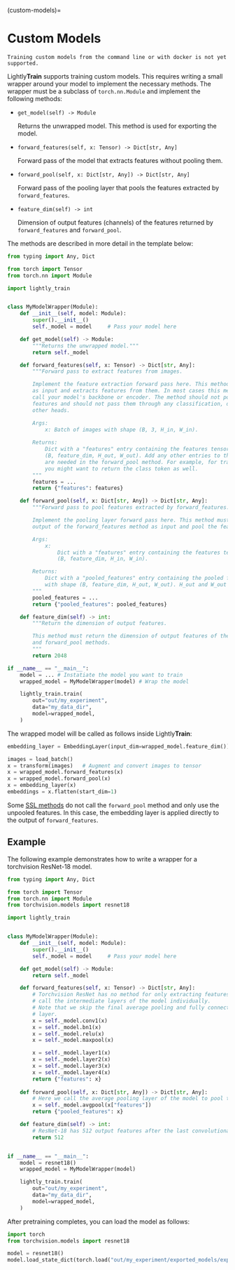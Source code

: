 (custom-models)=

# Custom Models

```{note}
Training custom models from the command line or with docker is not yet supported.
```

Lightly**Train** supports training custom models. This requires writing a small wrapper
around your model to implement the necessary methods. The wrapper must be a subclass
of `torch.nn.Module` and implement the following methods:

- `get_model(self) -> Module`

  Returns the unwrapped model. This method is used for exporting the model.

- `forward_features(self, x: Tensor) -> Dict[str, Any]`

  Forward pass of the model that extracts features without pooling them.

- `forward_pool(self, x: Dict[str, Any]) -> Dict[str, Any]`

  Forward pass of the pooling layer that pools the features extracted by
  `forward_features`.

- `feature_dim(self) -> int`

  Dimension of output features (channels) of the features returned by `forward_features`
  and `forward_pool`.

The methods are described in more detail in the template below:

```python
from typing import Any, Dict

from torch import Tensor
from torch.nn import Module

import lightly_train


class MyModelWrapper(Module):
    def __init__(self, model: Module):
        super().__init__()
        self._model = model     # Pass your model here

    def get_model(self) -> Module:
        """Returns the unwrapped model."""
        return self._model

    def forward_features(self, x: Tensor) -> Dict[str, Any]:
        """Forward pass to extract features from images.

        Implement the feature extraction forward pass here. This method takes images
        as input and extracts features from them. In most cases this method should
        call your model's backbone or encoder. The method should not pool the final
        features and should not pass them through any classification, detection, or
        other heads.

        Args:
            x: Batch of images with shape (B, 3, H_in, W_in).
        
        Returns:
            Dict with a "features" entry containing the features tensor with shape
            (B, feature_dim, H_out, W_out). Add any other entries to the dict if they
            are needed in the forward_pool method. For example, for transformer models
            you might want to return the class token as well.
        """
        features = ...
        return {"features": features}

    def forward_pool(self, x: Dict[str, Any]) -> Dict[str, Any]:
        """Forward pass to pool features extracted by forward_features.

        Implement the pooling layer forward pass here. This method must take the
        output of the forward_features method as input and pool the features.

        Args:
            x: 
                Dict with a "features" entry containing the features tensor with shape
                (B, feature_dim, H_in, W_in).

        Returns:
            Dict with a "pooled_features" entry containing the pooled features tensor
            with shape (B, feature_dim, H_out, W_out). H_out and W_out are usually 1.
        """
        pooled_features = ...
        return {"pooled_features": pooled_features}

    def feature_dim(self) -> int:
        """Return the dimension of output features.

        This method must return the dimension of output features of the forward_features
        and forward_pool methods.
        """
        return 2048

if __name__ == "__main__":
    model = ... # Instatiate the model you want to train
    wrapped_model = MyModelWrapper(model) # Wrap the model

    lightly_train.train(
        out="out/my_experiment",
        data="my_data_dir",
        model=wrapped_model,
    )
```

The wrapped model will be called as follows inside Lightly**Train**:

```python skip_ruff
embedding_layer = EmbeddingLayer(input_dim=wrapped_model.feature_dim())

images = load_batch()
x = transform(images)   # Augment and convert images to tensor
x = wrapped_model.forward_features(x)
x = wrapped_model.forward_pool(x)
x = embedding_layer(x)
embeddings = x.flatten(start_dim=1)
```

Some [SSL methods](#methods) do not call the `forward_pool` method and
only use the unpooled features. In this case, the embedding layer is applied directly to
the output of `forward_features`.

## Example

The following example demonstrates how to write a wrapper for a torchvision ResNet-18
model.

```python
from typing import Any, Dict

from torch import Tensor
from torch.nn import Module
from torchvision.models import resnet18

import lightly_train


class MyModelWrapper(Module):
    def __init__(self, model: Module):
        super().__init__()
        self._model = model     # Pass your model here

    def get_model(self) -> Module:
        return self._model

    def forward_features(self, x: Tensor) -> Dict[str, Any]:
        # Torchvision ResNet has no method for only extracting features. We have to
        # call the intermediate layers of the model individually.
        # Note that we skip the final average pooling and fully connected classification
        # layer.
        x = self._model.conv1(x)
        x = self._model.bn1(x)
        x = self._model.relu(x)
        x = self._model.maxpool(x)

        x = self._model.layer1(x)
        x = self._model.layer2(x)
        x = self._model.layer3(x)
        x = self._model.layer4(x)
        return {"features": x}
    
    def forward_pool(self, x: Dict[str, Any]) -> Dict[str, Any]:
        # Here we call the average pooling layer of the model to pool the features.
        x = self._model.avgpool(x["features"])
        return {"pooled_features": x}

    def feature_dim(self) -> int:
        # ResNet-18 has 512 output features after the last convolutional layer.
        return 512


if __name__ == "__main__":
    model = resnet18()
    wrapped_model = MyModelWrapper(model)

    lightly_train.train(
        out="out/my_experiment",
        data="my_data_dir",
        model=wrapped_model,
    )
```

After pretraining completes, you can load the model as follows:

```python
import torch
from torchvision.models import resnet18

model = resnet18()
model.load_state_dict(torch.load("out/my_experiment/exported_models/exported_last.pt"), weights_only=True)
```
